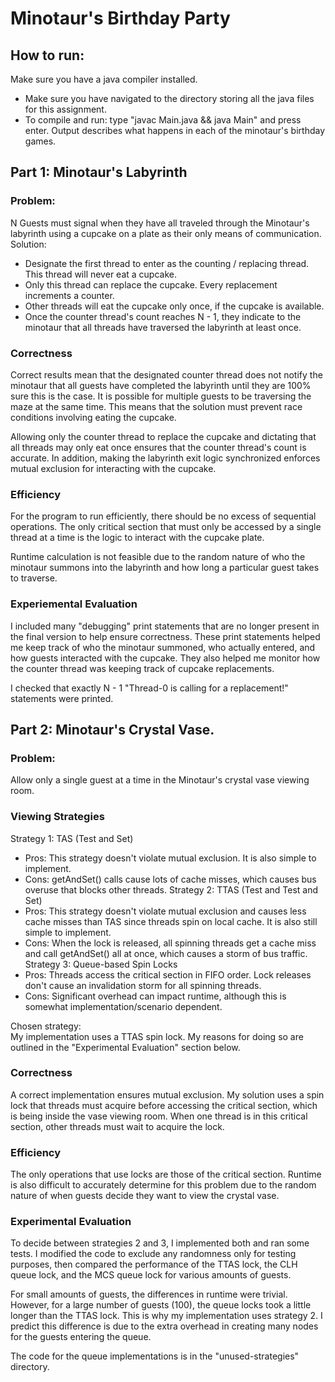 # Minotaur's Birthday Party

## How to run:
Make sure you have a java compiler installed.
* Make sure you have navigated to the directory storing all the java files for this assignment.
* To compile and run: type "javac Main.java && java Main" and press enter.
Output describes what happens in each of the minotaur's birthday games.

## Part 1: Minotaur's Labyrinth <br>

### Problem:
N Guests must signal when they have all traveled through the Minotaur's labyrinth using a cupcake 
on a plate as their only means of communication. <br>
Solution: <br>
* Designate the first thread to enter as the counting / replacing thread. This thread will never 
eat a cupcake.
* Only this thread can replace the cupcake. Every replacement increments a counter.
* Other threads will eat the cupcake only once, if the cupcake is available.
* Once the counter thread's count reaches N - 1, they indicate to the minotaur that all threads 
have traversed the labyrinth at least once.

### Correctness
Correct results mean that the designated counter thread does not notify the minotaur that all 
guests have completed the labyrinth until they are 100% sure this is the case. It is possible for 
multiple guests to be traversing the maze at the same time. This means that the solution must 
prevent race conditions involving eating the cupcake.

Allowing only the counter thread to replace the cupcake and dictating that all threads may only eat 
once ensures that the counter thread's count is accurate. In addition, making the labyrinth exit 
logic synchronized enforces mutual exclusion for interacting with the cupcake.

### Efficiency
For the program to run efficiently, there should be no excess of sequential operations. The only 
critical section that must only be accessed by a single thread at a time is the logic to interact 
with the cupcake plate.

Runtime calculation is not feasible due to the random nature of who the minotaur summons into the 
labyrinth and how long a particular guest takes to traverse.

### Experiemental Evaluation
I included many "debugging" print statements that are no longer present in the final version to 
help ensure correctness. These print statements helped me keep track of who the minotaur summoned, 
who actually entered, and how guests interacted with the cupcake. They also helped me monitor how 
the counter thread was keeping track of cupcake replacements.

I checked that exactly N - 1 "Thread-0 is calling for a replacement!" statements were printed.

## Part 2: Minotaur's Crystal Vase.

### Problem:
Allow only a single guest at a time in the Minotaur's crystal vase viewing room.

### Viewing Strategies
Strategy 1: TAS (Test and Set) <br>
- Pros: This strategy doesn't violate mutual exclusion. It is also simple to implement.
- Cons: getAndSet() calls cause lots of cache misses, which causes bus overuse that blocks other threads.
Strategy 2: TTAS (Test and Test and Set) <br>
- Pros: This strategy doesn't violate mutual exclusion and causes less cache misses than TAS since threads spin on local cache. It is also still simple to implement.
- Cons: When the lock is released, all spinning threads get a cache miss and call getAndSet() all at once, which causes a storm of bus traffic.
Strategy 3: Queue-based Spin Locks<br>
- Pros: Threads access the critical section in FIFO order. Lock releases don't cause an invalidation storm for all spinning threads.
- Cons: Significant overhead can impact runtime, although this is somewhat implementation/scenario dependent.

Chosen strategy:<br>
My implementation uses a TTAS spin lock. My reasons for doing so are outlined in the "Experimental 
Evaluation" section below.

### Correctness
A correct implementation ensures mutual exclusion. My solution uses a spin lock that threads must 
acquire before accessing the critical section, which is being inside the vase viewing room. When 
one thread is in this critical section, other threads must wait to acquire the lock.

### Efficiency
The only operations that use locks are those of the critical section. Runtime is also difficult to 
accurately determine for this problem due to the random nature of when guests decide they want to 
view the crystal vase.

### Experimental Evaluation
To decide between strategies 2 and 3, I implemented both and ran some tests. I modified the code to 
exclude any randomness only for testing purposes, then compared the performance of the TTAS lock, 
the CLH queue lock, and the MCS queue lock for various amounts of guests. <br>

For small amounts of guests, the differences in runtime were trivial. However, for a large number 
of guests (100), the queue locks took a little longer than the TTAS lock. This is why my 
implementation uses strategy 2. I predict this difference is due to the extra overhead in creating 
many nodes for the guests entering the queue. <br>

The code for the queue implementations is in the "unused-strategies" directory.

